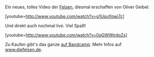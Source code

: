 <html><body><p>Ein neues, tolles Video der <a href="http://www.diefelsen.de">Felsen</a>, diesmal erschaffen von Oliver Geibel.

[youtube=http://www.youtube.com/watch?v=g1UquYqwi7c]

Und direkt auch nochmal live. Viel Spaß!

[youtube=http://www.youtube.com/watch?v=0qGWWirdoZs]

Zu Kaufen gibt's das ganze <a href="http://kaufladen.diefelsen.de">auf Bandcamp</a>. Mehr Infos auf <a href="http://www.diefelsen.de">www.diefelsen.de</a>.</p></body></html>